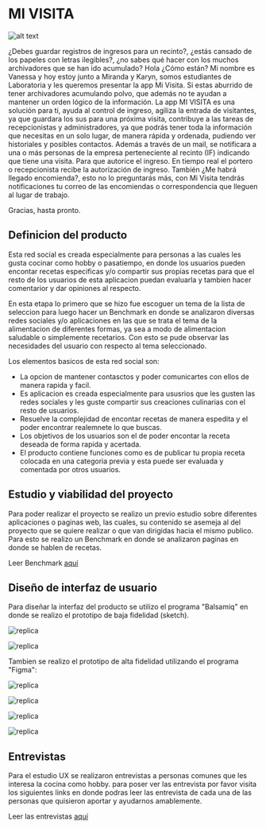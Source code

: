 # MI VISITA 
![alt text](https://github.com/VanessaAzocar/scl-2018-01-ProyectoFinalCore/blob/master/docs/img/Logo%20para%20Splash.png)

¿Debes guardar registros de ingresos para un recinto?, ¿estás cansado de los papeles con letras ilegibles?, ¿no sabes qué hacer con los muchos archivadores que se han ido acumulado? 
Hola ¿Cómo están? Mi nombre es Vanessa y hoy estoy junto a Miranda y Karyn, somos estudiantes de Laboratoria y les queremos presentar la app Mi Visita.
Si estas aburrido de tener archivadores acumulando polvo, que además no te ayudan a mantener un orden lógico de la información.
La app MI VISITA es una solución para ti, ayuda al control de ingreso, agiliza la entrada de visitantes, ya que guardara los sus para una próxima visita, contribuye a las tareas de recepcionistas y administradores, ya que podrás tener toda la información que necesitas en un solo lugar, de manera rápida y ordenada, pudiendo ver historiales y posibles contactos.
Además a través de un mail, se notificara a una o más personas de la empresa perteneciente al recinto (IF) indicando que tiene una visita. Para que autorice el ingreso. En tiempo real el portero o recepcionista recibe la autorización de ingreso. También
¿Me habrá llegado encomienda?, esto no lo preguntarás más, con Mi Visita tendrás notificaciones tu correo de las encomiendas o correspondencia que lleguen al lugar de trabajo.

Gracias, hasta pronto.


## Definicion del producto

Esta red social es creada especialmente para personas a las cuales les gusta cocinar como hobby o pasatiempo, en donde los usuarios pueden encontar recetas especificas y/o compartir sus propias recetas para que el resto de los usuarios de esta aplicacion puedan evaluarla y tambien hacer comentarior y dar opiniones al respecto.

En esta etapa lo primero que se hizo fue escoguer un tema de la lista de seleccion para luego hacer un Benchmark en donde se analizaron diversas redes sociales y/o aplicaciones en las que se trata el tema de la alimentacion de diferentes formas, ya sea a modo de alimentacion saludable o simplemente recetarios. Con esto se pude observar las necesidades del usuario con respecto al tema seleccionado.

Los elementos basicos de esta red social son:
* La opcion de mantener contasctos y poder comunicartes con ellos de manera rapida y facil.
* Es aplicacion es creada especialmente para ususrios que les gusten las redes sociales y les guste compartir sus creaciones culinarias con el resto de usuarios.
* Resuelve la complejidad de encontar recetas de manera espedita y el poder encontrar realemnete lo que buscas.
* Los objetivos de los usuarios son el de poder encontar la receta deseada de forma rapida y acertada.
* El producto contiene funciones como es de publicar tu propia receta colocada en una categoria previa y esta puede ser evaluada y comentada por otros usuarios. 

## Estudio y viabilidad del proyecto

Para poder realizar el proyecto se realizo un previo estudio sobre diferentes aplicaciones o paginas web, las cuales, su contenido se asemeja al del proyecto que se quiere realizar o que van dirigidas hacia el mismo publico. Para esto se realizo un Benchmark en donde se analizaron paginas en donde se hablen de recetas.

Leer Benchmark [aquí](https://docs.google.com/document/d/1j-wwp7r6f1tYnR4-XXvQzGf_kjKcIAWxD7Rf9ZHRNYk/edit)

## Diseño de interfaz de usuario

Para diseñar la interfaz del producto se utilizo el programa "Balsamiq" en donde se realizo el prototipo de baja fidelidad (sketch).

![replica](/src/img/Sketch-1.png)

![replica](/src/img/Sketch-2.png)

Tambien se realizo el prototipo de alta fidelidad utilizando el programa "Figma":

![replica](/src/img/Registroymuro.png)

![replica](/src/img/Segundoytercermuro.png)

![replica](/src/img/tercerycuartomuro.png)

![replica](/src/img/quintomuro.png)

## Entrevistas 

Para el estudio UX se realizaron entrevistas a personas comunes que les interesa la cocina como hobby.
para poser ver las entrevista por favor visita los siguientes links en donde podras leer las entrevista de cada una de las personas que quisieron aportar y ayudarnos amablemente.

Leer las entrevistas [aquí](https://drive.google.com/drive/folders/1-pvGqnTbtJcIQ1NvnGy-4BoSV6E5znDR)





